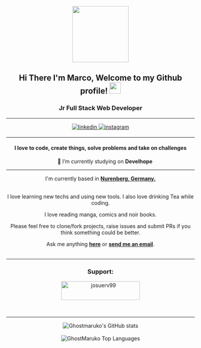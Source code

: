 <div id="header" align="center">
  <img src="https://media.giphy.com/media/cFdHXXm5GhJsc/giphy.gif" width="150"/>
</div>

<div align="center">
<h2> Hi There I'm Marco, Welcome to my Github profile! <img src="https://github.com/abdoachhoubi/abdoachhoubi/blob/main/gifs/Hi.gif" width="30"></h2>
 <h3>Jr Full Stack Web Developer</h3>
  <hr>
<a href="https://www.linkedin.com/in/marco-esu" target="_blank">
<img src=https://img.shields.io/badge/linkedin-%2300acee.svg?color=405DE6&style=for-the-badge&logo=linkedin&logoColor=white alt=linkedin style="margin-bottom: 5px;" />
</a>
<a href="https://www.instagram.com/gesus_artworks/" target="_blank">
<img src=https://img.shields.io/badge/instagram-%ff5851db.svg?color=C13584&style=for-the-badge&logo=instagram&logoColor=white alt=instagram style="margin-bottom: 5px;" />
</a>

<!-- ABOUT YOU -->
<hr>
<h4 align="center">I love to code, create things, solve problems and take on challenges</h4>
  <ul align="center">
    <p>🔭 I’m currently studying on <strong>Develhope</strong></p>
  </ul>
 <hr>  
   
I'm currently based in **[Nurenberg, Germany.](https://www.google.com/maps/place/Norimberga,+Germania/@49.4360085,10.9926115,11z/data=!3m1!4b1!4m5!3m4!1s0x479f57aeb5b61cd3:0xdd5daf85a98c21b7!8m2!3d49.4521018!4d11.0766654)**

<br>
I love learning new techs and using new tools. I also love drinking Tea while coding.
<br>
  
I love reading manga, comics and noir books.
<br>
  
Please feel free to clone/fork projects, raise issues and submit PRs if you think something could be better.
<br>
  
Ask me anything **[here](https://github.com/ghostmaruko/ghostmaruko/issues/new)** or <a href="mailto:marcoesu.esu@gmail.com"><b>send me an email</b></a>.
<br>
<br>
<hr>
  
<p>
  <h3 align="center">Support:</h3>
  <p>
    <a href="https://www.buymeacoffee.com/marcoesu">
      <img align="center" src="https://cdn.buymeacoffee.com/buttons/v2/default-yellow.png" height="50" width="210" alt="josuerv99"/>
    </a>
  </p>
</p>

<br>
<hr>


![Ghostmaruko's GitHub stats](https://github-readme-stats.vercel.app/api?username=ghostmaruko&theme=cobalt&show_icons=true)
<br>
<br>
<img src="https://github-readme-stats.vercel.app/api/top-langs/?username=ghostmaruko&layout=compact&theme=cobalt&bg_color=0A0A0A" alt="GhostMaruko Top Languages"/>
<br>
